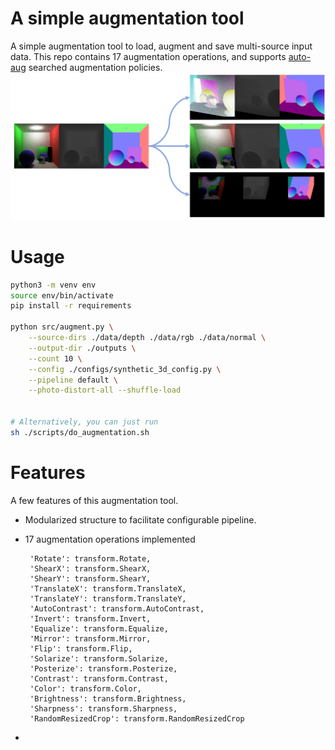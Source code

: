 # A simple augmentation tool
A simple augmentation tool to load, augment and save multi-source input data. This repo contains 17 augmentation 
operations,  and supports [auto-aug](https://arxiv.org/pdf/1805.09501.pdf) searched augmentation policies.
![aug_tool](./resource/augmentation.png)

# Usage
```sh
python3 -m venv env
source env/bin/activate
pip install -r requirements

python src/augment.py \
    --source-dirs ./data/depth ./data/rgb ./data/normal \
    --output-dir ./outputs \
    --count 10 \
    --config ./configs/synthetic_3d_config.py \
    --pipeline default \
    --photo-distort-all --shuffle-load
    

# Alternatively, you can just run
sh ./scripts/do_augmentation.sh
```

# Features
A few features of this augmentation tool.

-  Modularized structure to facilitate configurable pipeline.
-  17 augmentation operations implemented

        'Rotate': transform.Rotate,
        'ShearX': transform.ShearX,
        'ShearY': transform.ShearY,
        'TranslateX': transform.TranslateX,
        'TranslateY': transform.TranslateY,
        'AutoContrast': transform.AutoContrast,
        'Invert': transform.Invert,
        'Equalize': transform.Equalize,
        'Mirror': transform.Mirror,
        'Flip': transform.Flip,
        'Solarize': transform.Solarize,
        'Posterize': transform.Posterize,
        'Contrast': transform.Contrast,
        'Color': transform.Color,
        'Brightness': transform.Brightness,
        'Sharpness': transform.Sharpness,
        'RandomResizedCrop': transform.RandomResizedCrop

- 